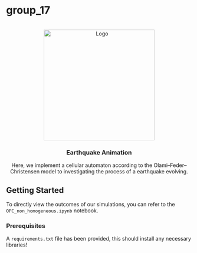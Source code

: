 # group_17


<br />
<div align="center">
  <a href="https://github.com/vitalismaxim/group_17">
    <img src="figures/earthquake_animation.gif" alt="Logo" width="300" height="300">
  </a>

<h3 align="center">Earthquake Animation</h3>

  <p align="center">
Here, we implement a cellular automaton according to the Olami–Feder–Christensen model to investigating the process of a earthquake evolving. 
  </p>

</div>


## Getting Started
To directly view the outcomes of our simulations, you can refer to the `OFC_non_homogeneous.ipynb` notebook.




### Prerequisites

A `requirements.txt` file has been provided, this should install any necessary libraries!
